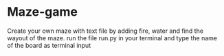 # Maze-game
Create your own maze with text file by adding fire, water and find the wayout of the maze. 
run the file run.py in your terminal and type the name of the board as terminal input


